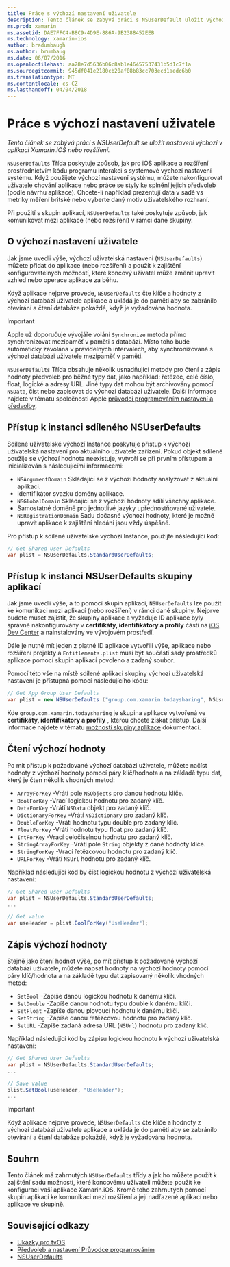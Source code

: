 ```yaml
---
title: Práce s výchozí nastavení uživatele
description: Tento článek se zabývá práci s NSUserDefault uložit výchozí nastavení v Xamarin iOS aplikace nebo rozšíření.
ms.prod: xamarin
ms.assetid: DAE7FFC4-B8C9-4D9E-886A-9B2388452EEB
ms.technology: xamarin-ios
author: bradumbaugh
ms.author: brumbaug
ms.date: 06/07/2016
ms.openlocfilehash: aa28e7d5636b06c8ab1e46457537431b5d1c7f1a
ms.sourcegitcommit: 945df041e2180cb20af08b83cc703ecd1aedc6b0
ms.translationtype: MT
ms.contentlocale: cs-CZ
ms.lasthandoff: 04/04/2018
---
```

# <a name="working-with-user-defaults"></a>Práce s výchozí nastavení uživatele

_Tento článek se zabývá práci s NSUserDefault se uložit nastavení výchozí v aplikaci Xamarin.iOS nebo rozšíření._


`NSUserDefaults` Třída poskytuje způsob, jak pro iOS aplikace a rozšíření prostřednictvím kódu programu interakci s systémové výchozí nastavení systému. Když použijete výchozí nastavení systému, můžete nakonfigurovat uživatele chování aplikace nebo práce se styly ke splnění jejich předvoleb (podle návrhu aplikace). Chcete-li například prezentují data v sadě vs metriky měření britské nebo vyberte daný motiv uživatelského rozhraní.

Při použití s skupin aplikací, `NSUserDefaults` také poskytuje způsob, jak komunikovat mezi aplikace (nebo rozšíření) v rámci dané skupiny.

<a name="About-User-Defaults" />

## <a name="about-user-defaults"></a>O výchozí nastavení uživatele

Jak jsme uvedli výše, výchozí uživatelská nastavení (`NSUserDefaults`) můžete přidat do aplikace (nebo rozšíření) a použít k zajištění konfigurovatelných možností, které koncový uživatel může změnit upravit vzhled nebo operace aplikace za běhu.

Když aplikace nejprve provede, `NSUserDefaults` čte klíče a hodnoty z výchozí databázi uživatele aplikace a ukládá je do paměti aby se zabránilo otevírání a čtení databáze pokaždé, když je vyžadována hodnota. 

> [!IMPORTANT]
> Apple už doporučuje vývojáře volání `Synchronize` metoda přímo synchronizovat mezipaměť v paměti s databází. Místo toho bude automaticky zavolána v pravidelných intervalech, aby synchronizovaná s výchozí databázi uživatele mezipaměť v paměti.

`NSUserDefaults` Třída obsahuje několik usnadňující metody pro čtení a zápis hodnoty předvoleb pro běžné typy dat, jako například: řetězec, celé číslo, float, logické a adresy URL. Jiné typy dat mohou být archivovány pomocí `NSData`, číst nebo zapisovat do výchozí databázi uživatele. Další informace najdete v tématu společnosti Apple [průvodci programováním nastavení a předvolby](https://developer.apple.com/library/mac/documentation/Cocoa/Conceptual/UserDefaults/Introduction/Introduction.html#//apple_ref/doc/uid/10000059i).

<a name="Accessing-the-Shared-NSUserDefaults-Instance" />

## <a name="accessing-the-shared-nsuserdefaults-instance"></a>Přístup k instanci sdíleného NSUserDefaults 

Sdílené uživatelské výchozí Instance poskytuje přístup k výchozí uživatelská nastavení pro aktuálního uživatele zařízení. Pokud objekt sdílené použije se výchozí hodnota neexistuje, vytvoří se při prvním přístupem a inicializován s následujícími informacemi:

- `NSArgumentDomain` Skládající se z výchozí hodnoty analyzovat z aktuální aplikaci.
- Identifikátor svazku domény aplikace.
- `NSGlobalDomain` Skládající se z výchozí hodnoty sdílí všechny aplikace.
- Samostatné doméně pro jednotlivé jazyky upřednostňované uživatele.
- `NSRegistrationDomain` Sadu dočasné výchozí hodnoty, které je možné upravit aplikace k zajištění hledání jsou vždy úspěšné.

Pro přístup k sdílené uživatelské výchozí Instance, použijte následující kód:

```csharp
// Get Shared User Defaults
var plist = NSUserDefaults.StandardUserDefaults;
```

<a name="Accessing-an-App-Group-NSUserDefaults-Instance" />

## <a name="accessing-an-app-group-nsuserdefaults-instance"></a>Přístup k instanci NSUserDefaults skupiny aplikací

Jak jsme uvedli výše, a to pomocí skupin aplikací, `NSUserDefaults` lze použít ke komunikaci mezi aplikací (nebo rozšíření) v rámci dané skupiny. Nejprve budete muset zajistit, že skupiny aplikace a vyžaduje ID aplikace byly správně nakonfigurovány v **certifikáty, identifikátory a profily** části na [iOS Dev Center](https://developer.apple.com/devcenter/ios/) a nainstalovány ve vývojovém prostředí.

Dále je nutné mít jeden z platné ID aplikace vytvořili výše, aplikace nebo rozšíření projekty a `Entitlements.plist` musí být součástí sady prostředků aplikace pomocí skupin aplikací povoleno a zadaný soubor.

Pomocí této vše na místě sdílené aplikaci skupiny výchozí uživatelská nastavení je přístupná pomocí následujícího kódu:

```csharp
// Get App Group User Defaults
var plist = new NSUserDefaults ("group.com.xamarin.todaysharing", NSUserDefaultsType.SuiteName);
```

Kde `group.com.xamarin.todaysharing` je skupina aplikace vytvořená ve **certifikáty, identifikátory a profily** , kterou chcete získat přístup. Další informace najdete v tématu [možnosti skupiny aplikace](~/ios/deploy-test/provisioning/capabilities/app-groups-capabilities.md) dokumentaci.

<a name="Reading-Default-Values" />

## <a name="reading-default-values"></a>Čtení výchozí hodnoty

Po mít přístup k požadované výchozí databázi uživatele, můžete načíst hodnoty z výchozí hodnoty pomocí páry klíč/hodnota a na základě typu dat, který je čten několik vhodných metod:

- `ArrayForKey` -Vrátí pole `NSObjects` pro danou hodnotu klíče.
- `BoolForKey` -Vrací logickou hodnotu pro zadaný klíč.
- `DataForKey` -Vrátí `NSData` objekt pro zadaný klíč.
- `DictionaryForKey` -Vrátí `NSDictionary` pro zadaný klíč.
- `DoubleForKey` -Vrátí hodnotu typu double pro zadaný klíč.
- `FloatForKey` -Vrátí hodnotu typu float pro zadaný klíč.
- `IntForKey` -Vrací celočíselnou hodnotu pro zadaný klíč.
- `StringArrayForKey` -Vrátí pole `String` objekty z dané hodnoty klíče.
- `StringForKey` -Vrací řetězcovou hodnotu pro zadaný klíč.
- `URLForKey` -Vrátí `NSUrl` hodnotu pro zadaný klíč.

Například následující kód by číst logickou hodnotu z výchozí uživatelská nastavení:

```csharp
// Get Shared User Defaults
var plist = NSUserDefaults.StandardUserDefaults;
...

// Get value
var useHeader = plist.BoolForKey("UseHeader");

```

<a name="Writing-Default-Values" />

## <a name="writing-default-values"></a>Zápis výchozí hodnoty

Stejně jako čtení hodnot výše, po mít přístup k požadované výchozí databázi uživatele, můžete napsat hodnoty na výchozí hodnoty pomocí páry klíč/hodnota a na základě typu dat zapisovaný několik vhodných metod:

- `SetBool` -Zapíše danou logickou hodnotu k danému klíči.
- `SetDouble` -Zapíše danou hodnotu typu double k danému klíči.
- `SetFloat` -Zapíše danou plovoucí hodnotu k danému klíči.
- `SetString` -Zapíše danou řetězcovou hodnotu pro zadaný klíč.
- `SetURL` -Zapíše zadaná adresa URL (`NSUrl`) hodnotu pro zadaný klíč.

Například následující kód by zápisu logickou hodnotu k výchozí uživatelská nastavení:

```csharp
// Get Shared User Defaults
var plist = NSUserDefaults.StandardUserDefaults;
...

// Save value
plist.SetBool(useHeader, "UseHeader");
...

```

> [!IMPORTANT]
> Když aplikace nejprve provede, `NSUserDefaults` čte klíče a hodnoty z výchozí databázi uživatele aplikace a ukládá je do paměti aby se zabránilo otevírání a čtení databáze pokaždé, když je vyžadována hodnota.



<a name="Summary" />

## <a name="summary"></a>Souhrn

Tento článek má zahrnutých `NSUserDefaults` třídy a jak ho můžete použít k zajištění sadu možností, které koncovému uživateli můžete použít ke konfiguraci vaší aplikace Xamarin.iOS. Kromě toho zahrnutých pomocí skupin aplikací ke komunikaci mezi rozšíření a její nadřazené aplikací nebo aplikace ve skupině.


## <a name="related-links"></a>Související odkazy

- [Ukázky pro tvOS](https://developer.xamarin.com/samples/tvos/all/)
- [Předvoleb a nastavení Průvodce programováním](https://developer.apple.com/library/mac/documentation/Cocoa/Conceptual/UserDefaults/Introduction/Introduction.html#//apple_ref/doc/uid/10000059i)
- [NSUserDefaults](https://developer.apple.com/library/mac/documentation/Cocoa/Reference/Foundation/Classes/NSUserDefaults_Class/#//apple_ref/doc/constant_group/NSUserDefaults_Domains)
